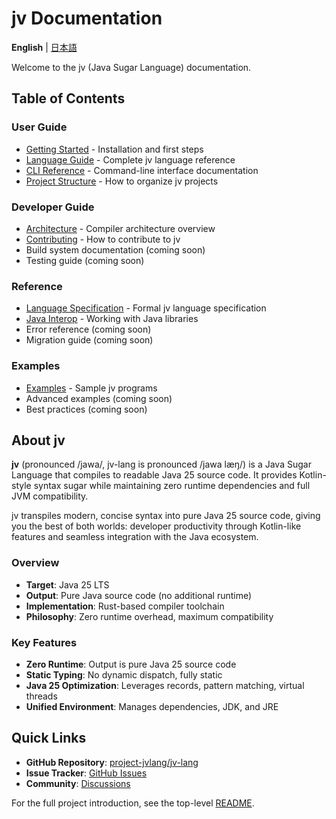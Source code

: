 # jv Documentation

**English** | [日本語](README.md)

Welcome to the jv (Java Sugar Language) documentation.

## Table of Contents

### User Guide
- [Getting Started](getting-started-en.md) - Installation and first steps
- [Language Guide](language-guide-en.md) - Complete jv language reference
- [CLI Reference](cli-reference-en.md) - Command-line interface documentation
- [Project Structure](project-structure-en.md) - How to organize jv projects

### Developer Guide
- [Architecture](architecture-en.md) - Compiler architecture overview
- [Contributing](contributing-en.md) - How to contribute to jv
- Build system documentation (coming soon)
- Testing guide (coming soon)

### Reference
- [Language Specification](language-spec-en.md) - Formal jv language specification
- [Java Interop](java-interop-en.md) - Working with Java libraries
- Error reference (coming soon)
- Migration guide (coming soon)

### Examples
- [Examples](../examples/) - Sample jv programs
- Advanced examples (coming soon)
- Best practices (coming soon)

## About jv

**jv** (pronounced /jawa/, jv-lang is pronounced /jawa læŋ/) is a Java Sugar Language that compiles to readable Java 25 source code. It provides Kotlin-style syntax sugar while maintaining zero runtime dependencies and full JVM compatibility.

jv transpiles modern, concise syntax into pure Java 25 source code, giving you the best of both worlds: developer productivity through Kotlin-like features and seamless integration with the Java ecosystem.

### Overview
- **Target**: Java 25 LTS
- **Output**: Pure Java source code (no additional runtime)
- **Implementation**: Rust-based compiler toolchain
- **Philosophy**: Zero runtime overhead, maximum compatibility

### Key Features
- **Zero Runtime**: Output is pure Java 25 source code
- **Static Typing**: No dynamic dispatch, fully static
- **Java 25 Optimization**: Leverages records, pattern matching, virtual threads
- **Unified Environment**: Manages dependencies, JDK, and JRE

## Quick Links

- **GitHub Repository**: [project-jvlang/jv-lang](https://github.com/project-jvlang/jv-lang)
- **Issue Tracker**: [GitHub Issues](https://github.com/project-jvlang/jv-lang/issues)
- **Community**: [Discussions](https://github.com/project-jvlang/jv-lang/discussions)

For the full project introduction, see the top-level [README](../../README-en.md).
